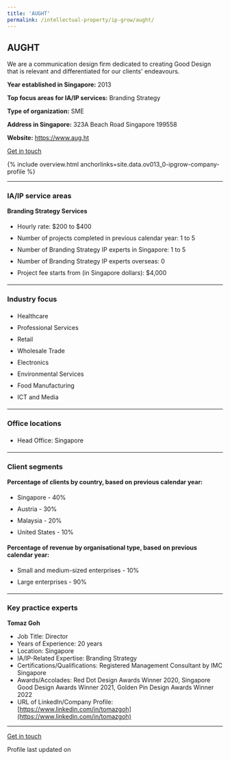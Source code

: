 ```yaml
---
title: 'AUGHT'
permalink: /intellectual-property/ip-grow/aught/
---
```


## AUGHT

We are a communication design firm dedicated to creating Good Design that is relevant and differentiated for our clients' endeavours.

<b>Year established in Singapore:</b> 2013

<b>Top focus areas for IA/IP services:</b> Branding Strategy

<b>Type of organization:</b> SME

<b>Address in Singapore:</b> 323A Beach Road Singapore 199558

<b>Website:</b> <a href='https://www.aug.ht'>https://www.aug.ht</a>

<a class='btn' href='https://form.gov.sg/65d6b7b4cf6e2d15a5920f9e' target='_blank' rel='noopener'>Get in touch</a>

{% include overview.html anchorlinks=site.data.ov013_0-ipgrow-company-profile %}

---
<a name='ip-related-service-areas'></a>
### IA/IP service areas

**Branding Strategy Services**

<ul>
<li style='line-height: 27px; margin: 0px 0px !important'>Hourly rate:  $200 to $400</li>
<li style='line-height: 27px; margin: 0px 0px !important'>Number of projects completed in previous calendar year: 1 to 5</li>
<li style='line-height: 27px; margin: 0px 0px !important'>Number of Branding Strategy IP experts in Singapore: 1 to 5</li>
<li style='line-height: 27px; margin: 0px 0px !important'>Number of Branding Strategy IP experts overseas: 0</li>
<li style='line-height: 27px; margin: 0px 0px !important'>Project fee starts from (in Singapore dollars):  $4,000</li>
</ul>

---
<a name='industry-focus'></a>
### Industry focus

<ul><li style='line-height: 27px; margin: 0px 0px !important'> Healthcare</li><li style='line-height: 27px; margin: 0px 0px !important'>Professional Services</li><li style='line-height: 27px; margin: 0px 0px !important'>Retail</li><li style='line-height: 27px; margin: 0px 0px !important'>Wholesale Trade</li><li style='line-height: 27px; margin: 0px 0px !important'>Electronics</li><li style='line-height: 27px; margin: 0px 0px !important'>Environmental Services</li><li style='line-height: 27px; margin: 0px 0px !important'>Food Manufacturing</li><li style='line-height: 27px; margin: 0px 0px !important'>ICT and Media</li></ul>

---
<a name='office-locations'></a>
### Office locations

<ul><li style='line-height: 27px; margin: 0px 0px !important'> Head Office: Singapore</li></ul>

---
<a name='client-segments'></a>
### Client segments

**Percentage of clients by country, based on previous calendar year:**

<ul><li style='line-height: 27px; margin: 0px 0px !important'> Singapore - 40%</li><li style='line-height: 27px; margin: 0px 0px !important'>Austria - 30%</li><li style='line-height: 27px; margin: 0px 0px !important'>Malaysia - 20%</li><li style='line-height: 27px; margin: 0px 0px !important'>United States - 10%</li></ul>

**Percentage of revenue by organisational type, based on previous calendar year:**

<ul><li style='line-height: 27px; margin: 0px 0px !important'> Small and medium-sized enterprises - 10%</li><li style='line-height: 27px; margin: 0px 0px !important'> Large enterprises - 90%</li></ul>

---
<a name='key-practice-experts'></a>
### Key practice experts

**Tomaz Goh**

- Job Title: Director
- Years of Experience: 20 years
- Location: Singapore
- IA/IP-Related Expertise: Branding Strategy
- Certifications/Qualifications: Registered Management Consultant by IMC Singapore
- Awards/Accolades: Red Dot Design Awards Winner 2020, Singapore Good Design Awards Winner 2021, Golden Pin Design Awards Winner 2022
- URL of LinkedIn/Company Profile: [https://www.linkedin.com/in/tomazgoh](https://www.linkedin.com/in/tomazgoh)


---
<p>
<a class='btn' href='https://form.gov.sg/65d6b7b4cf6e2d15a5920f9e' target='_blank' rel='noopener'>Get in touch</a>
</p>
Profile last updated on 
